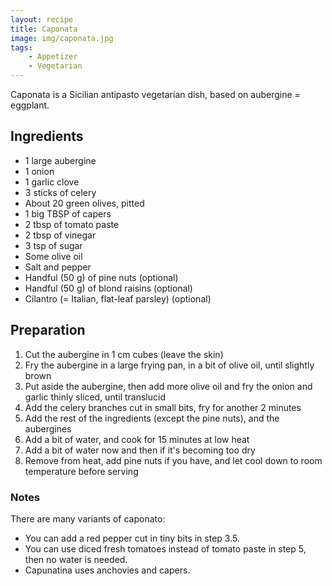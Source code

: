 ```yaml
---
layout: recipe
title: Caponata
image: img/caponata.jpg  
tags:
    - Appetizer
    - Vegetarian
---
```

Caponata is a Sicilian antipasto vegetarian dish, based on aubergine = eggplant.

## Ingredients  

* 1 large aubergine  
* 1 onion  
* 1 garlic clove  
* 3 sticks of celery  
* About 20 green olives, pitted  
* 1 big TBSP of capers  
* 2 tbsp of tomato paste  
* 2 tbsp of vinegar  
* 3 tsp of sugar  
* Some olive oil
* Salt and pepper  
* Handful (50 g) of pine nuts (optional)  
* Handful (50 g) of blond raisins (optional) 
* Cilantro (= Italian, flat-leaf parsley) (optional)

## Preparation

1. Cut the aubergine in 1 cm cubes (leave the skin)
2. Fry the aubergine in a large frying pan, in a bit of olive oil, until slightly brown
3. Put aside the aubergine, then add more olive oil and fry the onion and garlic thinly sliced, until translucid
4. Add the celery branches cut in small bits, fry for another 2 minutes
5. Add the rest of the ingredients (except the pine nuts), and the aubergines
6. Add a bit of water, and cook for 15 minutes at low heat
7. Add a bit of water now and then if it's becoming too dry
8. Remove from heat, add pine nuts if you have, and let cool down to room temperature before serving

### Notes
There are many variants of caponato:  

* You can add a red pepper cut in tiny bits in step 3.5.   
* You can use diced fresh tomatoes instead of tomato paste in step 5, then no water is needed.   
* Capunatina uses anchovies and capers.  
